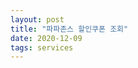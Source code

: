```yaml
---
layout: post
title: "파파존스 할인쿠폰 조회"
date: 2020-12-09
tags: services
---
```


<link type="text/css" rel="stylesheet" href="/assets/vendor/jsgrid_v1.5.3/css/jsgrid-theme.min.css"/>
<link type="text/css" rel="stylesheet" href="/assets/vendor/jsgrid_v1.5.3/css/jsgrid.min.css"/>

<div id="storeGrid"></div>
<div id="couponGrid"></div>


<script>
require(['init'], (init) => { require(['jquery'], ($) => { require(['jsgrid'], (jg) => { $(document).ready(function(){

  let sharedData = {
    currentLocationName: null,
    selectedSszstoreid: 0,
  };

  function isFilterEmpty(filterObj) {
    let filterEmpty = true;
    for(filterKey in filterObj) {
      if(filterObj[filterKey]) {
        filterEmpty = false;
        break;
      }
    }
    return filterEmpty;
  }

  function filteringData(filterObj, filterTargetDataArr) {
    return filterTargetDataArr.filter((filterTarget) => {
      debug.log(`filter target ->`, filterTarget);
      if(isFilterEmpty(filterObj)) {
        return true;
      }
      let isFiltered = false;
      for(filterKey in filterObj) {
        let filterValue = filterObj[filterKey];
        if(filterValue) {
          debug.log(`filter value -> ${filterValue}, filter target -> ${filterTarget[filterKey]}, indexOf -> ${filterTarget[filterKey].indexOf(filterValue)}`);
          if(filterTarget[filterKey].indexOf(filterValue) >= 0) {
            isFiltered = true;
            break;
          }
        }
      }
      return isFiltered;
    });
  }

  navigator.geolocation.getCurrentPosition(function(pos) {
		const apiKey = 'AIzaSyATNATgEjLVDxo4zAEuurszwREhK3HVvBw';
		var latitude = pos.coords.latitude;
		var longitude = pos.coords.longitude;
		debug.log("current latitude, longitude : " + latitude + ", "+ longitude);
		$.ajax({
      url: `https://maps.googleapis.com/maps/api/geocode/json?latlng=${latitude},${longitude}&key=${apiKey}`,
			type: 'get',
			success: (data) => {
				debug.log('success data ->', data);
				if(data.results && data.results.length > 0) {
					targetAddressName = data.results[0].address_components[2].long_name;
					debug.log('target address name -> ' + targetAddressName);
					sharedData.currentLocationName = targetAddressName;
					$('#storeGrid').jsGrid('loadData');
				}
			},
			error: (data) => debug.log('error data ->', data),
		});
	});

  let storeController = {
    loadData: function(filterObj) {
      debug.log('load data', filterObj);
      let prom = new Promise((resolve, reject) => {
        $.ajax({
          url: 'https://pji.co.kr/get.do?ex=Store&ac=getstores&szdocd=&szsicd=&szname=&szstoreid=',
          type: 'get',
          dataType: 'jsonp',
          crossDomain: true,
          success: (dataArr) => {
            debug.log('success data -> ', dataArr)
            if(sharedData.currentLocationName) {
							filterObj['szaaddr'] = sharedData.currentLocationName;
							sharedData.currentLocationName = null;
						}
            resolve(filteringData(filterObj, dataArr));
          },
          error: (data) => {
            console.error('error data -> ', data);
            reject(data);
          },
        });
      });
      return prom;
    },
  };

	debug.log('store controller init ok.');

  $("#storeGrid").jsGrid({
    width: "100%",
    height: "400px",

    autoload: true,
    filtering: true,
    //inserting: true,
    //editing: true,
    sorting: true,
    paging: true,

    controller: storeController,
    rowClick: (clickInfo) => {
      debug.log('row click ->', clickInfo);
      sharedData.selectedSszstoreid = clickInfo.item.szstoreid;
      debug.log('shared data ->', sharedData);
      $('#couponGrid').jsGrid('loadData');
    },

    fields: [
      { name: "szaaddr", type: "text", title: '지점주소', width: 150, validate: "required" },
      { name: "szname", type: "text", title: '지점명', width: 200 },
    ]
  });

	debug.log('store grid init ok.');

  let couponController = {
    loadData: function(filterObj) {
      debug.log('load data', filterObj);
      let prom = new Promise((resolve, reject) => {
        $.ajax({
          url: 'https://pji.co.kr/get.do?ex=Coupon&ac=selectCoupon&szDiscountCode=&nStoreId=' + sharedData.selectedSszstoreid,
          type: 'get',
          dataType: 'jsonp',
          crossDomain: true,
          success: (dataArr) => {
            debug.log('success data -> ', dataArr)
            resolve(filteringData(filterObj, dataArr));
          },
          error: (data) => {
            console.error('error data -> ', data);
            reject(data);
          },
        });
      });
      return prom;
    },
  };

    debug.log('store controller init ok.');

    $("#couponGrid").jsGrid({
      width: "100%",
      height: "400px",

      //autoload: true,
      filtering: true,
      //inserting: true,
      //editing: true,
      sorting: true,
      paging: true,

      controller: couponController,

      fields: [
        { name: "szdiscountnamelocal", type: "text", title: '쿠폰명', width: 150, validate: "required" },
        { name: "szdiscountcode", type: "text", title: '쿠폰코드', width: 200 },
      ]
    });

  	debug.log('store grid init ok.');
}); }); }); });

</script>

